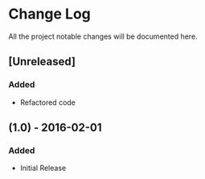 # Change Log
All the project notable changes will be documented here.

## [Unreleased]
### Added
- Refactored code

## (1.0) - 2016-02-01
### Added
- Initial Release
